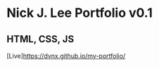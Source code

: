 Nick J. Lee Portfolio v0.1
==========================

## HTML, CSS, JS

[Live]https://dvnx.github.io/my-portfolio/
